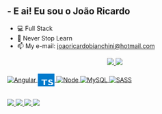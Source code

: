## - E ai! Eu sou o João Ricardo 

- 💻 Full Stack
- 🌱 Never Stop Learn 
- 📫 My e-mail: joaoricardobianchini@hotmail.com


<div align="center">
  <a href="https://github.com/progjoao">
  <img height="190em" src="https://github-readme-stats.vercel.app/api?username=joaoricardo&show_icons=true&theme=radical&include_all_commits=true&count_private=true"/>
  <img height="190em" src="https://github-readme-stats.vercel.app/api/top-langs/?username=joao&layout=compact&langs_count=7&theme=radical"/>
</div>

<div style="display: inline_block"><br>
    <img align="center" alt="Angular" height="30" width="40" src="https://cdn.jsdelivr.net/gh/devicons/devicon/icons/angularjs/angularjs-plain.svg" />
    <img align="center" alt="TypeScript" height="30" width="40" src="https://raw.githubusercontent.com/devicons/devicon/master/icons/typescript/typescript-plain.svg">
    <img align="center" alt="Node" height="30" width="40" src="https://cdn.jsdelivr.net/gh/devicons/devicon/icons/nodejs/nodejs-plain.svg" />
    <img align="center" alt="MySQL" height="30" width="40" src="https://cdn.jsdelivr.net/gh/devicons/devicon/icons/mysql/mysql-plain.svg" />
    <img align="center" alt="SASS" height="30" width="40" src="https://cdn.jsdelivr.net/gh/devicons/devicon/icons/sass/sass-original.svg" />
</div>
    
##
  
<div> 
  <a href="" target="_blank"><img src="https://img.shields.io/badge/Instagram-E4405F?style=for-the-badge&logo=instagram&logoColor=white" target="_blank">
  <a href="https://github.com/progjoao" target="_blank"><img src="https://img.shields.io/badge/GitHub-100000?style=for-the-badge&logo=github&logoColor=white" target="_blank">
  <a href="https://www.linkedin.com/in/joaoricardobianchinivieira/" target="_blank"><img src="https://img.shields.io/badge/LinkedIn-0077B5?style=for-the-badge&logo=linkedin&logoColor=white" target="_blank">
  <a href="https://discord.gg/5wtMgpWKuH" target="_blank"><img src="https://img.shields.io/badge/Discord-7289DA?style=for-the-badge&logo=discord&logoColor=white" target="_blank">
</div>

